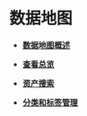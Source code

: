 # 数据地图<a name="dayu_01_0806"></a>

-   **[数据地图概述](数据地图概述.md)**  

-   **[查看总览](查看总览.md)**  

-   **[资产搜索](资产搜索.md)**  

-   **[分类和标签管理](分类和标签管理.md)**  


